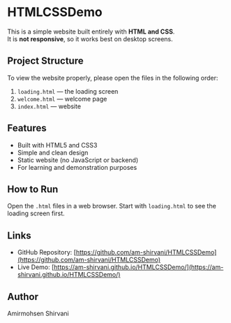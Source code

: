 # HTMLCSSDemo

This is a simple website built entirely with **HTML and CSS**.  
It is **not responsive**, so it works best on desktop screens.  

## Project Structure

To view the website properly, please open the files in the following order:
1. `loading.html` — the loading screen
2. `welcome.html` — welcome page
3. `index.html` — website

## Features
- Built with HTML5 and CSS3
- Simple and clean design
- Static website (no JavaScript or backend)
- For learning and demonstration purposes

## How to Run
Open the `.html` files in a web browser. Start with `loading.html` to see the loading screen first.

## Links
- GitHub Repository: [https://github.com/am-shirvani/HTMLCSSDemo](https://github.com/am-shirvani/HTMLCSSDemo)
- Live Demo: [https://am-shirvani.github.io/HTMLCSSDemo/](https://am-shirvani.github.io/HTMLCSSDemo/)

## Author
Amirmohsen Shirvani
